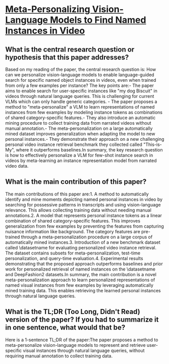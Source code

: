 # [Meta-Personalizing Vision-Language Models to Find Named Instances in   Video](https://arxiv.org/abs/2306.10169)

## What is the central research question or hypothesis that this paper addresses?

Based on my reading of the paper, the central research question is: How can we personalize vision-language models to enable language-guided search for specific named object instances in videos, even when trained from only a few examples per instance?  The key points are:- The paper aims to enable search for user-specific instances like "my dog Biscuit" in videos through natural language queries. This is challenging for current VLMs which can only handle generic categories. - The paper proposes a method to "meta-personalize" a VLM to learn representations of named instances from few examples by modeling instance tokens as combinations of shared category-specific features.- They also introduce an automatic mining procedure to collect training data from narrated videos without manual annotation.- The meta-personalization on a large automatically mined dataset improves generalization when adapting the model to new personal instances.- They demonstrate their approach on a new challenging personal video instance retrieval benchmark they collected called "This-is-My", where it outperforms baselines.In summary, the key research question is how to effectively personalize a VLM for few-shot instance search in videos by meta-learning an instance representation model from narrated video data.


## What is the main contribution of this paper?

The main contributions of this paper are:1. A method to automatically identify and mine moments depicting named personal instances in video by searching for possessive patterns in transcripts and using vision-language relevance. This allows collecting training data without needing manual annotations.2. A model that represents personal instance tokens as a linear combination of shared category-specific features. This improves generalization from few examples by preventing the features from capturing nuisance information like background. The category features are pre-trained through a meta-personalization procedure on a large corpus of automatically mined instances.3. Introduction of a new benchmark dataset called \datasetname for evaluating personalized video instance retrieval. The dataset contains subsets for meta-personalization, test-time personalization, and query-time evaluation.4. Experimental results demonstrating that the proposed approach outperforms baselines and prior work for personalized retrieval of named instances on the \datasetname and DeepFashion2 datasets.In summary, the main contribution is a novel meta-personalization approach to learn personalized representations of named visual instances from few examples by leveraging automatically mined training data. This enables retrieving the learned personal instances through natural language queries.


## What is the TL;DR (Too Long, Didn't Read) version of the paper? If you had to summarize it in one sentence, what would that be?

Here is a 1-sentence TL;DR of the paper:The paper proposes a method to meta-personalize vision-language models to represent and retrieve user-specific visual instances through natural language queries, without requiring manual annotation to collect training data.
